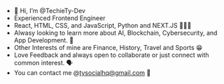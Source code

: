 - 👋 Hi, I’m @TechieTy-Dev
- Experienced Frontend Engineer
- React, HTML, CSS, and JavaScript, Python and NEXT.JS 🧑🏽‍💻
- Alwasy looking to learn more about AI, Blockchain, Cybersecurity, and App Development. 🏫
- Other Interests of mine are Finance, History, Travel and Sports 😁
- Love Feedback and always open to collaborate or just connect with common interest. 🗣️
- You can contact me @tysocialhq@gmail.com 📩
<!---
TechieTy-Dev/TechieTy-Dev is a ✨ special ✨ repository because its `README.md` (this file) appears on your GitHub profile.
You can click the Preview link to take a look at your changes.
--->
